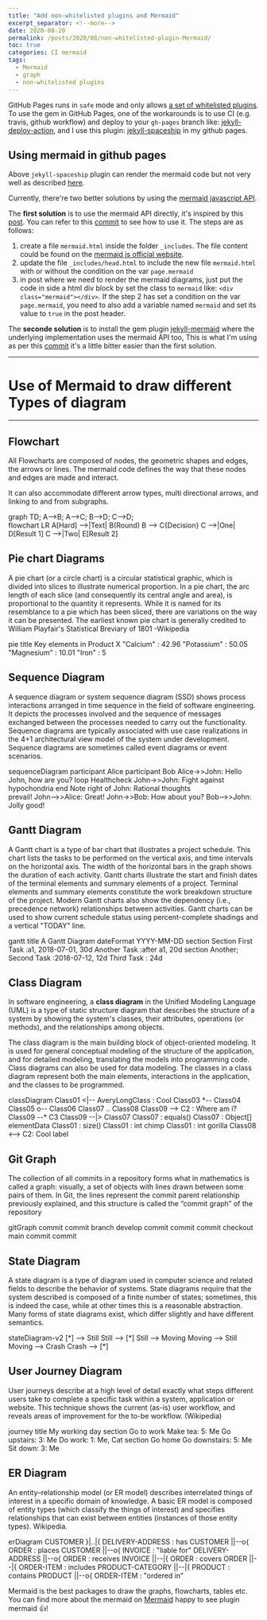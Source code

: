 ```yaml
---
title: "Add non-whitelisted plugins and Mermaid"
excerpt_separator: <!--more-->
date: 2020-08-20
permalink: /posts/2020/08/non-whitelisted-plugin-Mermaid/
toc: true
categories: CI mermaid
tags:
  - Mermaid
  - graph
  - non-whitelisted plugins
---
```

GitHub Pages runs in `safe` mode and only allows [a set of whitelisted plugins](https://pages.github.com/versions/). To use the gem in GitHub Pages, one of the workarounds is to use CI (e.g. travis, github workflow) and deploy to your `gh-pages` branch like: [jekyll-deploy-action](https://github.com/jeffreytse/jekyll-deploy-action), and I use this plugin: [jekyll-spaceship](https://github.com/jeffreytse/jekyll-spaceship) in my github pages.
<!--more-->
## Using mermaid in github pages

Above `jekyll-spaceship` plugin can render the mermaid code but not very well as described [here](https://github.com/jeffreytse/jekyll-spaceship/issues/60).

Currently, there're two better solutions by using the [mermaid javascript API](https://mermaid-js.github.io/mermaid/#/n00b-gettingStarted?id=_3-calling-the-javascript-api).

The **first solution** is to use the mermaid API directly, it's inspired by this [post](https://jojozhuang.github.io/tutorial/jekyll-diagram-with-mermaid/). You can refer to this [commit](https://github.com/copdips/copdips.github.io/commit/6e9fde29abff7691ccfd7b7b0ad7158651931ed5) to see how to use it. The steps are as follows:

1. create a file `mermaid.html` inside the folder `_includes`. The file content could be found on the [mermaid js official website](https://mermaid-js.github.io/mermaid/#/n00b-gettingStarted?id=_3-calling-the-javascript-api).
2. update the file `_includes/head.html` to include the new file `mermaid.html` with or without the condition on the var `page.mermaid`
3. in post where we need to render the mermaid diagrams, just put the code in side a html div block by set the class to `mermaid` like: `<div class="mermaid"></div>`. If the step 2 has set a condition on the var `page.mermaid`, you need to also add a variable named `mermaid` and set its value to `true` in the post header.

The **seconde solution** is to install the gem plugin [jekyll-mermaid](https://github.com/jasonbellamy/jekyll-mermaid) where the underlying implementation uses the mermaid API too, This is what I'm using as per this [commit](https://github.com/shamshadM/shamshadM.github.io/) it's a little bitter easier than the first solution.

<hr>

# Use of Mermaid to draw different Types of diagram
<hr>

## Flowchart

All Flowcharts are composed of nodes, the geometric shapes and edges, the arrows or lines. The mermaid code defines the way that these nodes and edges are made and interact.

It can also accommodate different arrow types, multi directional arrows, and linking to and from subgraphs.

<div class="mermaid">
graph TD;
    A-->B;
    A-->C;
    B-->D;
    C-->D;
</div>

<div class="mermaid">
flowchart LR
    A[Hard] -->|Text| B(Round)
    B --> C{Decision}
    C -->|One| D[Result 1]
    C -->|Two| E[Result 2]
</div >

## Pie chart Diagrams
A pie chart (or a circle chart) is a circular statistical graphic, which is divided into slices to illustrate numerical proportion. In a pie chart, the arc length of each slice (and consequently its central angle and area), is proportional to the quantity it represents. While it is named for its resemblance to a pie which has been sliced, there are variations on the way it can be presented. The earliest known pie chart is generally credited to William Playfair's Statistical Breviary of 1801 -Wikipedia

<div class="mermaid">
pie
    title Key elements in Product X
    "Calcium" : 42.96
    "Potassium" : 50.05
    "Magnesium" : 10.01
    "Iron" :  5
</div >

## Sequence Diagram
A sequence diagram or system sequence diagram (SSD) shows process interactions arranged in time sequence in the field of software engineering. It depicts the processes involved and the sequence of messages exchanged between the processes needed to carry out the functionality. Sequence diagrams are typically associated with use case realizations in the 4+1 architectural view model of the system under development. Sequence diagrams are sometimes called event diagrams or event scenarios.

<div class="mermaid">
sequenceDiagram
      participant Alice
      participant Bob
      Alice->>John: Hello John, how are you?
      loop Healthcheck
      John->>John: Fight against hypochondria
      end
      Note right of John: Rational thoughts <br/>prevail!
      John-->>Alice: Great!
      John->>Bob: How about you?
      Bob-->>John: Jolly good!
</div >

## Gantt Diagram 
 
 A Gantt chart is a type of bar chart that illustrates a project schedule. This chart lists the tasks to be performed on the vertical axis, and time intervals on the horizontal axis. The width of the horizontal bars in the graph shows the duration of each activity. Gantt charts illustrate the start and finish dates of the terminal elements and summary elements of a project. Terminal elements and summary elements constitute the work breakdown structure of the project. Modern Gantt charts also show the dependency (i.e., precedence network) relationships between activities. Gantt charts can be used to show current schedule status using percent-complete shadings and a vertical "TODAY" line.

 <div class="mermaid">
gantt
    title A Gantt Diagram
    dateFormat  YYYY-MM-DD
    section Section
    First Task       :a1, 2018-07-01, 30d
    Another Task     :after a1, 20d
    section Another;
    Second Task      :2018-07-12, 12d
    Third Task       : 24d
</div >

## Class Diagram 
In software engineering, a <b>class diagram</b> in the Unified Modeling Language (UML) is a type of static structure diagram that describes the structure of a system by showing the system's classes, their attributes, operations (or methods), and the relationships among objects.

The class diagram is the main building block of object-oriented modeling. It is used for general conceptual modeling of the structure of the application, and for detailed modeling, translating the models into programming code. Class diagrams can also be used for data modeling. The classes in a class diagram represent both the main elements, interactions in the application, and the classes to be programmed.

<div class="mermaid">
classDiagram
    Class01 <|-- AveryLongClass : Cool
    Class03 *-- Class04
    Class05 o-- Class06
    Class07 .. Class08
    Class09 --> C2 : Where am i?
    Class09 --* C3
    Class09 --|> Class07
    Class07 : equals()
    Class07 : Object[] elementData
    Class01 : size()
    Class01 : int chimp
    Class01 : int gorilla
    Class08 <--> C2: Cool label
</div >

## Git Graph
The collection of all commits in a repository forms what in mathematics is called a graph: visually, a set of objects with lines drawn between some pairs of them. In Git, the lines represent the commit parent relationship previously explained, and this structure is called the “commit graph” of the repository

<div class="mermaid">
gitGraph
   commit
   commit
   branch develop
   commit
   commit
   commit
   checkout main
   commit
   commit
</div >

## State Diagram
A state diagram is a type of diagram used in computer science and related fields to describe the behavior of systems. State diagrams require that the system described is composed of a finite number of states; sometimes, this is indeed the case, while at other times this is a reasonable abstraction. Many forms of state diagrams exist, which differ slightly and have different semantics.

 <div class="mermaid">
stateDiagram-v2
    [*] --> Still
    Still --> [*]
    Still --> Moving
    Moving --> Still
    Moving --> Crash
    Crash --> [*]
  </div >

## User Journey Diagram
User journeys describe at a high level of detail exactly what steps different users take to complete a specific task within a system, application or website. This technique shows the current (as-is) user workflow, and reveals areas of improvement for the to-be workflow. (Wikipedia)

 <div class="mermaid">
  journey
      title My working day
      section Go to work
        Make tea: 5: Me
        Go upstairs: 3: Me
        Do work: 1: Me, Cat
      section Go home
        Go downstairs: 5: Me
        Sit down: 3: Me
 </div >

## ER Diagram 
An entity–relationship model (or ER model) describes interrelated things of interest in a specific domain of knowledge. A basic ER model is composed of entity types (which classify the things of interest) and specifies relationships that can exist between entities (instances of those entity types). Wikipedia.

 <div class="mermaid">
 erDiagram
          CUSTOMER }|..|{ DELIVERY-ADDRESS : has
          CUSTOMER ||--o{ ORDER : places
          CUSTOMER ||--o{ INVOICE : "liable for"
          DELIVERY-ADDRESS ||--o{ ORDER : receives
          INVOICE ||--|{ ORDER : covers
          ORDER ||--|{ ORDER-ITEM : includes
          PRODUCT-CATEGORY ||--|{ PRODUCT : contains
          PRODUCT ||--o{ ORDER-ITEM : "ordered in"
 </div >

Mermaid is the best packages to draw the graphs, flowcharts, tables etc. You can find more about the mermaid on [Mermaid](https://mermaid-js.github.io/mermaid/#/)
happy to see plugin mermaid :+1:!